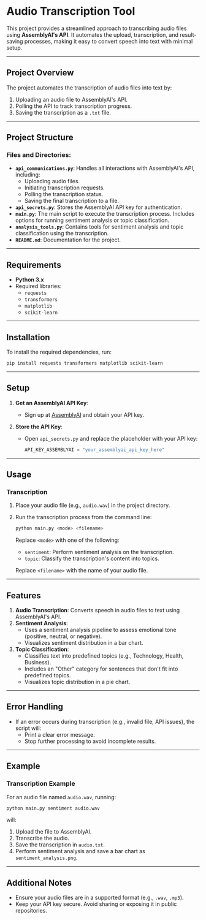 # Audio Transcription Tool

This project provides a streamlined approach to transcribing audio files using **AssemblyAI's API**. It automates the upload, transcription, and result-saving processes, making it easy to convert speech into text with minimal setup.

---

## Project Overview

The project automates the transcription of audio files into text by:
1. Uploading an audio file to AssemblyAI's API.
2. Polling the API to track transcription progress.
3. Saving the transcription as a `.txt` file.

---

## Project Structure

### Files and Directories:
- **`api_communications.py`**: Handles all interactions with AssemblyAI's API, including:
  - Uploading audio files.
  - Initiating transcription requests.
  - Polling the transcription status.
  - Saving the final transcription to a file.
- **`api_secrets.py`**: Stores the AssemblyAI API key for authentication.
- **`main.py`**: The main script to execute the transcription process. Includes options for running sentiment analysis or topic classification.
- **`analysis_tools.py`**: Contains tools for sentiment analysis and topic classification using the transcription.
- **`README.md`**: Documentation for the project.

---

## Requirements

- **Python 3.x**  
- Required libraries:
  - `requests`
  - `transformers`
  - `matplotlib`
  - `scikit-learn`

---

## Installation

To install the required dependencies, run:

```bash
pip install requests transformers matplotlib scikit-learn
```

---

## Setup

1. **Get an AssemblyAI API Key**:  
   - Sign up at [AssemblyAI](https://www.assemblyai.com/) and obtain your API key.

2. **Store the API Key**:  
   - Open `api_secrets.py` and replace the placeholder with your API key:  
     ```python
     API_KEY_ASSEMBLYAI = "your_assemblyai_api_key_here"
     ```

---

## Usage

### Transcription
1. Place your audio file (e.g., `audio.wav`) in the project directory.
2. Run the transcription process from the command line:
   ```bash
   python main.py <mode> <filename>
   ```
   Replace `<mode>` with one of the following:
   - `sentiment`: Perform sentiment analysis on the transcription.
   - `topic`: Classify the transcription's content into topics.

   Replace `<filename>` with the name of your audio file.

---

## Features

1. **Audio Transcription**: Converts speech in audio files to text using AssemblyAI's API.
2. **Sentiment Analysis**:
   - Uses a sentiment analysis pipeline to assess emotional tone (positive, neutral, or negative).
   - Visualizes sentiment distribution in a bar chart.
3. **Topic Classification**:
   - Classifies text into predefined topics (e.g., Technology, Health, Business).
   - Includes an "Other" category for sentences that don't fit into predefined topics.
   - Visualizes topic distribution in a pie chart.

---

## Error Handling

- If an error occurs during transcription (e.g., invalid file, API issues), the script will:
  - Print a clear error message.
  - Stop further processing to avoid incomplete results.

---

## Example

### Transcription Example
For an audio file named `audio.wav`, running:
```bash
python main.py sentiment audio.wav
```
will:
1. Upload the file to AssemblyAI.
2. Transcribe the audio.
3. Save the transcription in `audio.txt`.
4. Perform sentiment analysis and save a bar chart as `sentiment_analysis.png`.

---

## Additional Notes

- Ensure your audio files are in a supported format (e.g., `.wav`, `.mp3`).
- Keep your API key secure. Avoid sharing or exposing it in public repositories.
